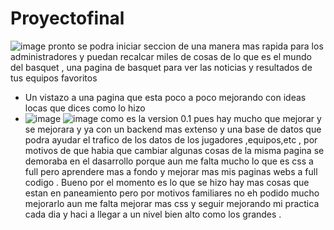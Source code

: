 # Proyectofinal
![image](https://github.com/diegosmen111/Proyectofinal/assets/87030684/2960f43e-40a1-44b6-90d3-d635402d517a)
pronto se podra iniciar seccion de una manera mas rapida para los administradores y puedan recalcar miles de cosas de lo que es el mundo del basquet , una pagina de basquet para ver las noticias y resultados de tus equipos favoritos
- Un vistazo a una pagina que esta poco a poco mejorando con ideas locas que dices como lo hizo
- ![image](https://github.com/diegosmen111/Proyectofinal/assets/87030684/00e06bf1-5e8c-4f0c-9d26-31746085ddf7)
![image](https://github.com/diegosmen111/Proyectofinal/assets/87030684/e26b78c3-20a4-4ee0-b96c-71b0f62f70d0) como es la version 0.1 pues hay mucho que mejorar y se mejorara y ya con un backend mas extenso y una base de datos que podra ayudar el trafico de los datos de los jugadores ,equipos,etc , por motivos de que habia que cambiar algunas cosas de la misma pagina se demoraba en el dasarrollo porque aun me falta mucho lo que es css a full pero aprendere mas a fondo y mejorar mas mis paginas webs a full codigo .
Bueno por el momento es lo que se hizo hay mas cosas que estan en paneamiento pero por motivos familiares no eh podido mucho mejorarlo aun me falta mejorar mas css y seguir mejorando mi practica cada dia y haci a llegar a un nivel bien alto como los grandes .
